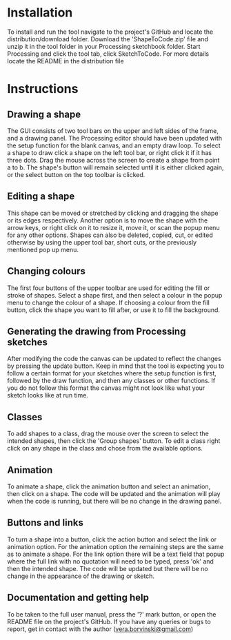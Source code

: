# Installation
To install and run the tool navigate to the project's GitHub and locate the distribution/download folder. Download the 'ShapeToCode.zip' file and unzip it in the tool folder in your Processing sketchbook folder. Start Processing and click the tool tab, click SketchToCode.
For more details locate the README in the distribution file

# Instructions
## Drawing a shape
The GUI consists of two tool bars on the upper and left sides of the frame, and a drawing panel. The Processing editor should have been updated with the setup function for the blank canvas, and an empty draw loop.
To select a shape to draw click a shape on the left tool bar, or right click it if it has three dots. Drag the mouse across the screen to create a shape from point a to b. The shape's button will remain selected until it is either clicked again, or the select button on the top toolbar is clicked.

## Editing a shape
This shape can be moved or stretched by clicking and dragging the shape or its edges respectively. Another option is to move the shape with the arrow keys, or right click on it to resize it, move it, or scan the popup menu for any other options. 
Shapes can also be deleted, copied, cut, or edited otherwise by using the upper tool bar, short cuts, or the previously mentioned pop up menu.

## Changing colours
The first four buttons of the upper toolbar are used for editing the fill or stroke of shapes. Select a shape first, and then select a colour in the popup menu to change the colour of a shape.
If choosing a colour from the fill button, click the shape you want to fill after, or use it to fill the background.

## Generating the drawing from Processing sketches
After modifying the code the canvas can be updated to reflect the changes by pressing the update button.
Keep in mind that the tool is expecting you to follow a certain format for your sketches where the setup function is first, followed by the draw function, and then any classes or other functions. If you do not follow this format the canvas might not look like what your sketch looks like at run time.

## Classes
To add shapes to a class, drag the mouse over the screen to select the intended shapes, then click the 'Group shapes' button. To edit a class right click on any shape in the class and chose from the available options.

## Animation
To animate a shape, click the animation button and select an animation, then click on a shape. The code will be updated and the animation will play when the code is running, but there will be no change in the drawing panel. 

## Buttons and links
To turn a shape into a button, click the action button and select the link or animation option. For the animation option the remaining steps are the same as to animate a shape. For the link option there will be a text field that popup where the full link with no quotation will need to be typed, press 'ok' and then the intended shape. The code will be updated but there will be no change in the appearance of the drawing or sketch.

## Documentation and getting help
To be taken to the full user manual, press the '?' mark button, or open the README file on the project's GitHub.
If you have any queries or bugs to report, get in contact with the author (vera.borvinski@gmail.com)